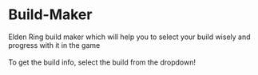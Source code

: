 # Build-Maker
Elden Ring build maker which will help you to select your build wisely and progress with it in the game
</br></br>
To get the build info, select the build from the dropdown!
